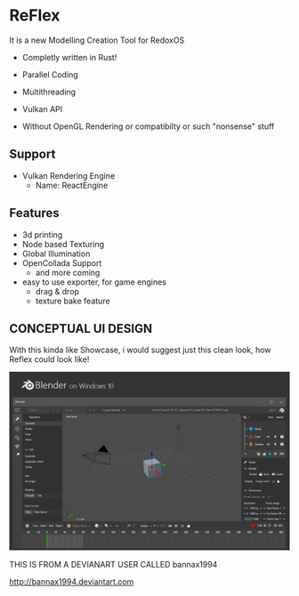 # ReFlex
It is a new Modelling Creation Tool for RedoxOS

+ Completly written in Rust!
+ Parallel Coding
+ Multithreading


+ Vulkan API
+ Without OpenGL Rendering or compatibilty or such "nonsense" stuff


## Support

+ Vulkan Rendering Engine
  + Name: ReactEngine

## Features

+ 3d printing
+ Node based Texturing
+ Global Illumination
+ OpenCollada Support
    + and more coming
+ easy to use exporter, for game engines
    + drag & drop
    + texture bake feature

## CONCEPTUAL UI DESIGN

With this kinda like Showcase, i would suggest just this clean look, how Reflex could look like!

![Screenshot](Blender_on_windows_10.png)

THIS IS FROM A DEVIANART USER CALLED bannax1994


http://bannax1994.deviantart.com
